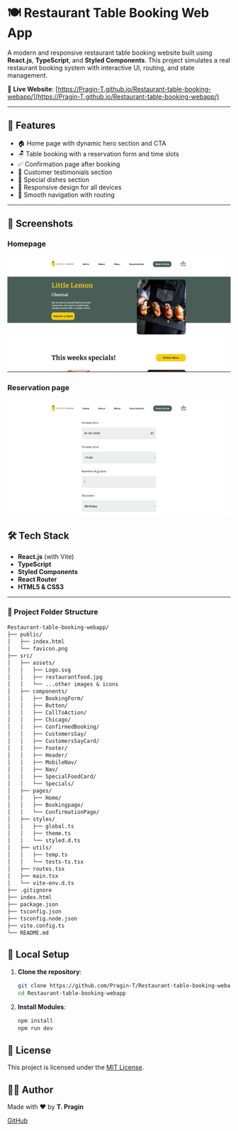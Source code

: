 # 🍽️ Restaurant Table Booking Web App

A modern and responsive restaurant table booking website built using **React.js**, **TypeScript**, and **Styled Components**. This project simulates a real restaurant booking system with interactive UI, routing, and state management.

🔗 **Live Website**: [https://Pragin-T.github.io/Restaurant-table-booking-webapp/](https://Pragin-T.github.io/Restaurant-table-booking-webapp/)

---

## 🚀 Features

- 🏠 Home page with dynamic hero section and CTA
- 🪑 Table booking with a reservation form and time slots
- ✅ Confirmation page after booking
- 👥 Customer testimonials section
- 🍝 Special dishes section
- 🌆 Responsive design for all devices
- 🧭 Smooth navigation with routing

---

## 📸 Screenshots

### Homepage
<img src="./src/assets/Home.png" alt="Homepage" width="600" />

### Reservation page
<img src="./src/assets/Res.png" alt="Reservation" width="600" />

## 🛠️ Tech Stack

- **React.js** (with Vite)
- **TypeScript**
- **Styled Components**
- **React Router**
- **HTML5 & CSS3**

---

### 📁 Project Folder Structure

```
Restaurant-table-booking-webapp/
├── public/
│   ├── index.html
│   └── favicon.png
├── src/
│   ├── assets/
│   │   ├── Logo.svg
│   │   ├── restaurantfood.jpg
│   │   └── ...other images & icons
│   ├── components/
│   │   ├── BookingForm/
│   │   ├── Button/
│   │   ├── CallToAction/
│   │   ├── Chicago/
│   │   ├── ConfirmedBooking/
│   │   ├── CustomersSay/
│   │   ├── CustomersSayCard/
│   │   ├── Footer/
│   │   ├── Header/
│   │   ├── MobileNav/
│   │   ├── Nav/
│   │   ├── SpecialFoodCard/
│   │   └── Specials/
│   ├── pages/
│   │   ├── Home/
│   │   ├── Bookingpage/
│   │   └── ConfirmationPage/
│   ├── styles/
│   │   ├── global.ts
│   │   ├── theme.ts
│   │   └── styled.d.ts
│   ├── utils/
│   │   ├── temp.ts
│   │   └── tests-ts.tsx
│   ├── routes.tsx
│   ├── main.tsx
│   └── vite-env.d.ts
├── .gitignore
├── index.html
├── package.json
├── tsconfig.json
├── tsconfig.node.json
├── vite.config.ts
└── README.md
```
## 🧪 Local Setup

1. **Clone the repository**:

   ```bash
   git clone https://github.com/Pragin-T/Restaurant-table-booking-webapp.git
   cd Restaurant-table-booking-webapp
1. **Install Modules**:
    ```bash
   npm install
   npm run dev

   
## 📄 License

This project is licensed under the [MIT License](./LICENSE).

## 🙋‍♂️ Author

Made with ❤️ by **T. Pragin**

[GitHub](https://github.com/Pragin-T)
